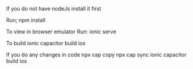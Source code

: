 If you do not have nodeJs install it first

Run; npm install

To view in browser emulator
Run: ionic serve

To build
ionic capacitor build ios

If you do any changes in code
npx cap copy
npx cap sync
ionic capacitor build ios
